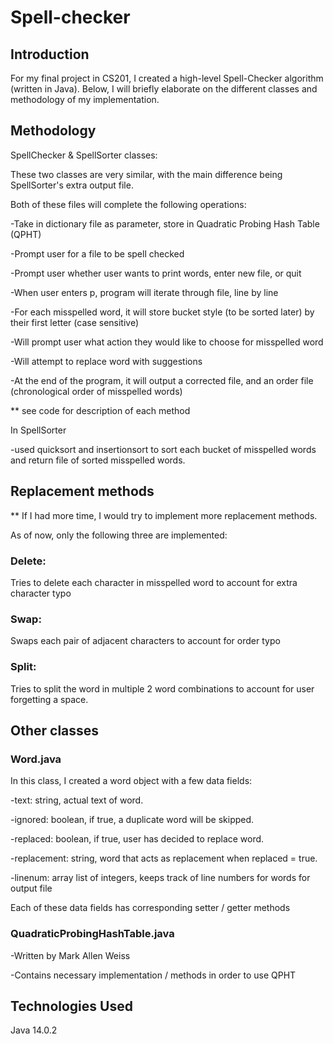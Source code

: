 # Spell-checker

## Introduction

For my final project in CS201, I created a high-level Spell-Checker algorithm (written in Java).
Below, I will briefly elaborate on the different classes and methodology of my implementation.


## Methodology


SpellChecker & SpellSorter classes:


These two classes are very similar, with the main difference being SpellSorter's extra output file.

Both of these files will complete the following operations:

-Take in dictionary file as parameter, store in Quadratic Probing Hash Table (QPHT)

-Prompt user for a file to be spell checked

-Prompt user whether user wants to print words, enter new file, or quit

-When user enters p, program will iterate through file, line by line

-For each misspelled word, it will store bucket style (to be sorted later) by their first letter (case sensitive)

-Will prompt user what action they would like to choose for misspelled word

-Will attempt to replace word with suggestions

-At the end of the program, it will output a corrected file, and an order file (chronological order of misspelled words)

** see code for description of each method


In SpellSorter

-used quicksort and insertionsort to sort each bucket of misspelled words and return file of sorted misspelled words.


## Replacement methods


** If I had more time, I would try to implement more replacement methods. 

As of now, only the following three are implemented:


### Delete:

Tries to delete each character in misspelled word to account for extra character typo


### Swap:

Swaps each pair of adjacent characters to account for order typo



### Split:

Tries to split the word in multiple 2 word combinations to account for user forgetting a space.


## Other classes


### Word.java


In this class, I created a word object with a few data fields:

-text: string, actual text of word.

-ignored: boolean, if true, a duplicate word will be skipped. 

-replaced: boolean, if true, user has decided to replace word.

-replacement: string, word that acts as replacement when replaced = true.

-linenum: array list of integers, keeps track of line numbers for words for output file

Each of these data fields has corresponding setter / getter methods




### QuadraticProbingHashTable.java

-Written by Mark Allen Weiss

-Contains necessary implementation / methods in order to use QPHT

## Technologies Used

Java 14.0.2



